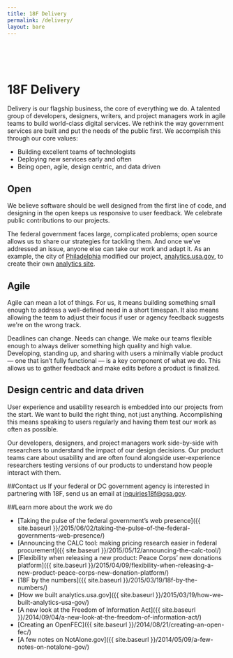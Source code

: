 ```yaml
---
title: 18F Delivery
permalink: /delivery/
layout: bare
---
```


<h1 style= "padding-top: 64px;"> 18F Delivery</h1>

Delivery is our flagship business, the core of everything we do. A talented group of developers, designers, writers, and project managers work in agile teams to build world-class digital services. We rethink the way government services are built and put the needs of the public first. We accomplish this through our core values:

- Building excellent teams of technologists
- Deploying new services early and often
- Being open, agile, design centric, and data driven

## Open
We believe software should be well designed from the first line of code, and designing in the open keeps us responsive to user feedback. We celebrate public contributions to our projects.

The federal government faces large, complicated problems; open source allows us to share our strategies for tackling them. And once we’ve addressed an issue, anyone else can take our work and adapt it. As an example, the city of [Philadelphia](http://phillyinnovates.com/2015/04/20/toward-unified-digital-analytics/) modified our project, [analytics.usa.gov](http://analytics.usa.gov), to create their own [analytics site](http://analytics.phila.gov/).

## Agile
Agile can mean a lot of things. For us, it means building something small enough to address a well-defined need in a short timespan. It also means allowing the team to adjust their focus if user or agency feedback suggests we're on the wrong track.

Deadlines can change. Needs can change. We make our teams flexible enough to always deliver something high quality and high value. Developing, standing up, and sharing with users a minimally viable product — one that isn’t fully functional — is a key component of what we do. This allows us to gather feedback and make edits before a product is finalized.

## Design centric and data driven
User experience and usability research is embedded into our projects from the start. We want to build the right thing, not just anything. Accomplishing this means speaking to users regularly and having them test our work as often as possible.

Our developers, designers, and project managers work side-by-side with researchers to understand the impact of our design decisions. Our product teams care about usability and are often found alongside user-experience researchers testing versions of our products to understand how people interact with them.

##Contact us
If your federal or DC government agency is interested in partnering with 18F, send us an email at <a href="mailto:inquiries18f@gsa.gov" itemprop="email"><i title= "email 18F"></i> inquiries18f@gsa.gov</a>.

##Learn more about the work we do
- [Taking the pulse of the federal government’s web presence]({{ site.baseurl }}/2015/06/02/taking-the-pulse-of-the-federal-governments-web-presence/)
- [Announcing the CALC tool: making pricing research easier in federal procurement]({{ site.baseurl }}/2015/05/12/announcing-the-calc-tool/)
- [Flexibility when releasing a new product: Peace Corps’ new donations platform]({{ site.baseurl }}/2015/04/09/flexibility-when-releasing-a-new-product-peace-corps-new-donation-platform/)
- [18F by the numbers]({{ site.baseurl }}/2015/03/19/18f-by-the-numbers/)
- [How we built analytics.usa.gov]({{ site.baseurl }}/2015/03/19/how-we-built-analytics-usa-gov/)
- [A new look at the Freedom of Information Act]({{ site.baseurl }}/2014/09/04/a-new-look-at-the-freedom-of-information-act/)
- [Creating an OpenFEC]({{ site.baseurl }}/2014/08/21/creating-an-open-fec/)
- [A few notes on NotAlone.gov]({{ site.baseurl }}/2014/05/09/a-few-notes-on-notalone-gov/)



<!-- Obfuscate our email -->
<div>
  <script>
    var parts = ["inquiries18f", "@", "gsa", ".gov"];
    var email = parts[0] + parts[1] + parts[2] + parts[3];
    document.getElementById("email").href = "mailto:" + email + "?Subject=Request%20For%20Client%20Services";
    document.getElementById("email").innerHTML = email;
  </script>
</div>
